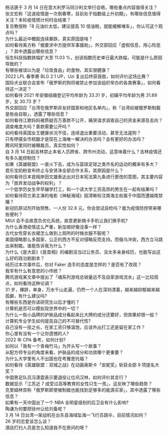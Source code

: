 杨洁篪于 3 月 14 日在意大利罗马同沙利文举行会晤，哪些重点内容值得关注？  
张文宏称「这波疫情是一次倒春寒，目前处于指数级上升初期」，有哪些信息值得关注？本轮疫情预计何时会结束？  
复旦教授称「8 元油价太低，建议提高 10 倍油税，就能缓解堵车」，你认可这个观点吗？  
为什么最近中概股连续暴跌，真实原因是啥？  
如何看待美方称「俄要求中方提供军事援助」，外交部回应「虚假信息，用心险恶 」？其中透露出哪些信息？  
恒生科技指数跌幅扩大至 11.03 %，创该指数历史单日最大跌幅，可能是什么原因导致的？  
有哪些被误以为是「垃圾食品」的食物，其实很健康？  
2022 LPL 春季赛 BLG 2:1 UP，Uzi 复出后终获首胜，如何评价这场比赛？  
国际犬业联合会宣布「俄罗斯的狗将被禁止参加该组织举办的各类赛事」，如何看待这一决定？  
如何看待 2021 年安徽结婚登记平均年龄为 33.31 岁，初婚平均年龄为男 31.89 岁，女 30.73 岁？  
外交部回应「台湾在俄罗斯非友好国家和地区名单内」，称「台湾如被俄罗斯制裁是咎由自取」，透露了哪些信息？  
如何看待江歌妈妈被质疑百万善款不公开，痛哭请求调查自己的资金来源及去向？调查难度大吗？善款需要公开吗？  
如何看待英国女王健康状况不佳，连续退出重要活动，甚至无法遛狗？  
只有停摆全市核酸才是现在上海唯一解决的办法吗？会有更好的办法吗？  
腾讯阿里同时被曝裁员，真实性如何？  
自 3 月 14 日起吉林禁止本省人员跨省、跨市州流动，这意味着什么？吉林疫情还有多久能控制住？  
如果《英雄联盟》一直火下去，成为与篮球足球之类齐名的运动的概率有多大？  
君乐宝奶粉宣布终止与安贤洙全部合作关系，其原因是什么？  
如何看待日本首相岸田文雄表达出对日本宪法第九条进行更改的意图，其主要内容为「放弃发动战争的权利」？  
一个低学历女生早早辍学打工，和一个读大学工资高昂的男生在一起有结果吗？  
如何看待荷兰弟主演的电影《神秘海域》因清晰标注南海主权属于中国而遭越南禁播？  
新冠抗原试剂开始预售，一人份 32.8 元，你会尝试自检吗？能为疫情防控带来哪些便利？  
MIUI 会不会故意负优化系统，故意更新搞卡手机让我们换手机?  
为什么香港疫情这么严重，新加坡好像没事一样？  
古代女性穿长衣裙怎么做到上厕所的时候衣服不脏呢？  
美国侵略那么多国家，公正的西方不反对侵略反而支持。而俄乌冲突，西方立马跳出来制裁。谁能告诉我为什么？  
为什么《是大臣》《是首相》的编剧没当过公务员、没太多亲身经历，也能写出这么好的政治剧剧本？  
经历过本次事件后，你对 Faker 选手的态度是怎样的？是否有了改观？  
我军有什么有意思的小传统？  
腾讯游戏某文章中提出了「魂系列游戏总销量远不及自家游戏流水」这一比较观点，如何看待这种论调？  
31 岁，裸辞，单身，万水千山走遍，仍然一个人在深圳漂着，越来越抑郁越来越孤僻，有什么建议吗?  
有哪些东西是你读研究生以后才懂的？  
计算机是否可以模拟现世界中的一切？  
为什么一些小品牌的护肤品成分看起来比大牌的成分还要好，但效果却很一般？  
计算机专业学生如何提高自己的不可替代性?  
自己没有一技之长，在家工资只够温饱，应该外出打工还是留在家工作？  
你心里有没有一个让你遗憾的人?  
2022 年 CPA 备考，如何计划?  
如何以「我有一个青梅竹马」为开头写一个故事？  
从配方师专业的角度来看，护肤品的成分和功效哪个更重要？  
为什么大学里有人不出国也在考雅思托福？  
如何看待《英雄联盟：双城之战》在动画奥斯卡「安妮奖」斩获全部 9 项提名大奖？  
中国男足队员冯潇霆表示要退役让位巩汉林，如何评价其言行？  
数据显示「江苏近 7 成受过高等教育的女性只生一孩」，这反映了哪些趋势？  
克里姆林宫称「俄罗斯即使被制裁也能找到足够多的能源买家」，其中透露了哪些信息？  
如果有一天中国出了一个 NBA 全明星级别的后卫会有什么影响?  
陶谦为何要把徐州让给刘备呢？  
3 月 14 日台湾一架战机在台东县海域坠海一飞行员跳伞，目前情况如何？  
26 岁的恋爱该怎么谈？  
酒店打扫人员是怎么知道我不在房间的呀？  
